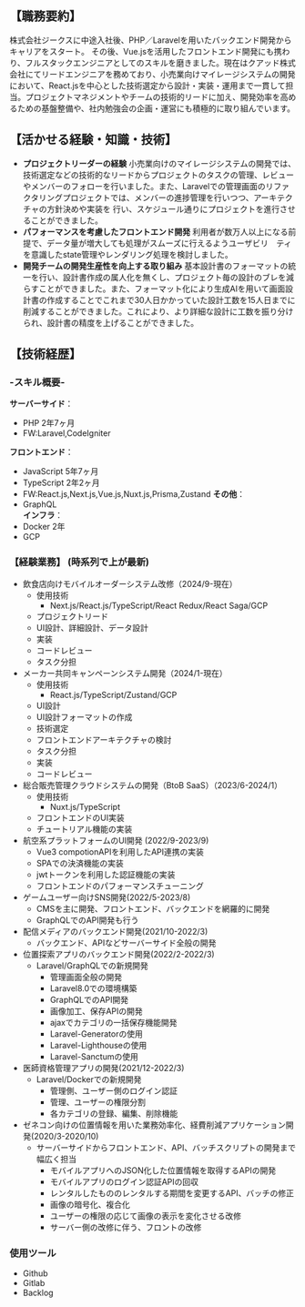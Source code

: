 ## 【職務要約】
株式会社ジークスに中途入社後、PHP／Laravelを用いたバックエンド開発からキャリアをスタート。
その後、Vue.jsを活用したフロントエンド開発にも携わり、フルスタックエンジニアとしてのスキルを磨きました。現在はクアッド株式会社にてリードエンジニアを務めており、小売業向けマイレージシステムの開発において、React.jsを中心とした技術選定から設計・実装・運用まで一貫して担当。プロジェクトマネジメントやチームの技術的リードに加え、開発効率を高めるための基盤整備や、社内勉強会の企画・運営にも積極的に取り組んでいます。

## 【活かせる経験・知識・技術】
- **プロジェクトリーダーの経験**
小売業向けのマイレージシステムの開発では、技術選定などの技術的なリードからプロジェクトのタスクの管理、レビューやメンバーのフォローを行いました。また、Laravelでの管理画面のリファクタリングプロジェクトでは、メンバーの進捗管理を行いつつ、アーキテクチャの方針決めや実装を
行い、スケジュール通りにプロジェクトを進行させることができました。
- **パフォーマンスを考慮したフロントエンド開発**
利用者が数万人以上になる前提で、データ量が増大しても処理がスムーズに行えるようユーザビリ　ティを意識したstate管理やレンダリング処理を検討しました。
- **開発チームの開発生産性を向上する取り組み**
基本設計書のフォーマットの統一を行い、設計書作成の属人化を無くし、プロジェクト毎の設計のブレを減らすことができました。また、フォーマット化により生成AIを用いて画面設計書の作成することでこれまで30人日かかっていた設計工数を15人日までに削減することができました。これにより、より詳細な設計に工数を振り分けられ、設計書の精度を上げることができました。

## 【技術経歴】

### -スキル概要-
**サーバーサイド**：  
- PHP 2年7ヶ月  
- FW:Laravel,CodeIgniter  

**フロントエンド**：  
- JavaScript 5年7ヶ月  
- TypeScript 2年2ヶ月  
- FW:React.js,Next.js,Vue.js,Nuxt.js,Prisma,Zustand
**その他**：
- GraphQL  
**インフラ**：
- Docker 2年
- GCP

### 【経験業務】 (時系列で上が最新)
- 飲食店向けモバイルオーダーシステム改修（2024/9-現在）
  - 使用技術
    - Next.js/React.js/TypeScript/React Redux/React Saga/GCP
  - プロジェクトリード
  - UI設計、詳細設計、データ設計
  - 実装
  - コードレビュー
  - タスク分担
- メーカー共同キャンペーンシステム開発（2024/1-現在）
  - 使用技術
    - React.js/TypeScript/Zustand/GCP
  - UI設計
  - UI設計フォーマットの作成
  - 技術選定
  - フロントエンドアーキテクチャの検討
  - タスク分担
  - 実装
  - コードレビュー
- 総合販売管理クラウドシステムの開発（BtoB SaaS）（2023/6-2024/1）
  - 使用技術
    - Nuxt.js/TypeScript
  - フロントエンドのUI実装
  - チュートリアル機能の実装  
- 航空系プラットフォームのUI開発 (2022/9-2023/9)
  - Vue3 compotionAPIを利用したAPI連携の実装
  - SPAでの決済機能の実装
  - jwtトークンを利用した認証機能の実装
  - フロントエンドのパフォーマンスチューニング
- ゲームユーザー向けSNS開発(2022/5-2023/8)
  - CMSを主に開発、フロントエンド、バックエンドを網羅的に開発
  - GraphQLでのAPI開発も行う
- 配信メディアのバックエンド開発(2021/10-2022/3)
  - バックエンド、APIなどサーバーサイド全般の開発
- 位置探索アプリのバックエンド開発(2022/2-2022/3)
  - Laravel/GraphQLでの新規開発
    - 管理画面全般の開発
    - Laravel8.0での環境構築
    - GraphQLでのAPI開発
    - 画像加工、保存APIの開発
    - ajaxでカテゴリの一括保存機能開発
    - Laravel-Generatorの使用
    - Laravel-Lighthouseの使用
    - Laravel-Sanctumの使用
- 医師資格管理アプリの開発(2021/12-2022/3)
  - Laravel/Dockerでの新規開発
    - 管理側、ユーザー側のログイン認証
    - 管理、ユーザーの権限分割
    - 各カテゴリの登録、編集、削除機能  
- ゼネコン向けの位置情報を用いた業務効率化、経費削減アプリケーション開発(2020/3-2020/10)
  - サーバーサイドからフロントエンド、API、バッチスクリプトの開発まで幅広く担当
    - モバイルアプリへのJSON化した位置情報を取得するAPIの開発
    - モバイルアプリのログイン認証APIの回収
    - レンタルしたもののレンタルする期間を変更するAPI、バッチの修正
    - 画像の暗号化、複合化
    - ユーザーの権限の応じて画像の表示を変化させる改修
    - サーバー側の改修に伴う、フロントの改修
### 使用ツール
- Github
- Gitlab
- Backlog

    




